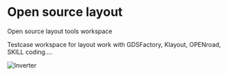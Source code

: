 # Open source layout
 Open source layout tools workspace

Testcase workspace for layout work with GDSFactory, Klayout, OPENroad, SKILL coding....

![Inverter](https://github.com/sforsinG/Open-source-layout/assets/105533032/cd2dd8f7-cea0-4b78-87bf-79d67b6128c8)

